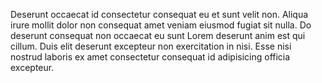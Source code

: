 
Deserunt occaecat id consectetur consequat eu et sunt velit non. Aliqua irure mollit dolor non consequat amet veniam eiusmod fugiat sit nulla. Do deserunt consequat non occaecat eu sunt Lorem deserunt anim est qui cillum. Duis elit deserunt excepteur non exercitation in nisi. Esse nisi nostrud laboris ex amet consectetur consequat id adipisicing officia excepteur.